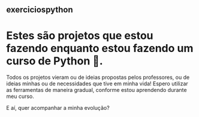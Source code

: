 ## exerciciospython
# Estes são projetos que estou fazendo enquanto estou fazendo um curso de Python 🐍. 

Todos os projetos vieram ou de ideias propostas pelos professores, ou de ideias minhas ou de necessidades que tive em minha vida! Espero utilizar as ferramentas de maneira gradual,
conforme estou aprendendo durante meu curso.

E aí, quer acompanhar a minha evolução?
